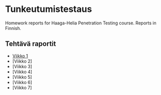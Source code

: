 # Tunkeutumistestaus
Homework reports for Haaga-Helia Penetration Testing course. Reports in Finnish.

## Tehtävä raportit
- [Viikko 1](h1/h1-kybertappoketju.md)
- [Viikko 2]
- [Viikko 3]
- [Viikko 4]
- [Viikko 5]
- [Viikko 6]
- [Viikko 7]
